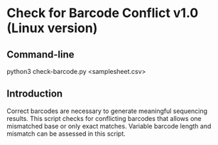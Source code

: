 # Check for Barcode Conflict v1.0 (Linux version)

## Command-line
python3 check-barcode.py <samplesheet.csv> <br>

## Introduction
Correct barcodes are necessary to generate meaningful sequencing results.  This script checks for conflicting barcodes that allows one mismatched base or only exact matches.  Variable barcode length and mismatch can be assessed in this script. <br>

